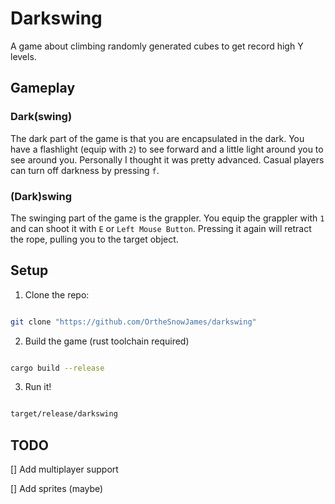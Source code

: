 # Darkswing

A game about climbing randomly generated cubes to get record high Y levels.

## Gameplay

### Dark(swing)

The dark part of the game is that you are encapsulated in the dark. You have a flashlight (equip with `2`) to see forward and a little light around you to see around you.
Personally I thought it was pretty advanced. Casual players can turn off darkness by pressing `f`.

### (Dark)swing

The swinging part of the game is the grappler. You equip the grappler with `1` and can shoot it with `E` or `Left Mouse Button`. Pressing it again will retract the rope, pulling you to the target object.

## Setup

1. Clone the repo:

```sh

git clone "https://github.com/OrtheSnowJames/darkswing"

```

2. Build the game (rust toolchain required)

```sh

cargo build --release

```

3. Run it!

```sh

target/release/darkswing

```

## TODO
[] Add multiplayer support

[] Add sprites (maybe)